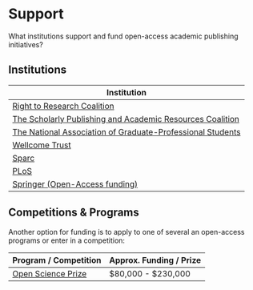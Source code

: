 # Support

What institutions support and fund open-access academic publishing initiatives?

## Institutions

| Institution |
|-------------|
| [Right to Research Coalition](http://www.righttoresearch.org) |
| [The Scholarly Publishing and Academic Resources Coalition](http://www.sparc.arl.org) |
| [The National Association of Graduate-Professional Students](http://nagps.org) | 
| [Wellcome Trust](http://www.wellcome.ac.uk/About-us/Policy/Spotlight-issues/Influenza/Funding-opportunities/index.htm) |
| [Sparc](http://www.sparc.arl.org/initiatives/funds) |
| [PLoS](https://www.plos.org/publications/publication-fees/open-access-funds) |
| [Springer (Open-Access funding)](http://www.springer.com/gp/open-access/open-access-funding) |

## Competitions & Programs

Another option for funding is to apply to one of several an open-access programs or enter in a competition:

| Program / Competition | Approx. Funding / Prize | 
|-----------------------|-----------------|
| [Open Science Prize](https://www.openscienceprize.org/res/p/FAQ/) | $80,000 - $230,000 |
